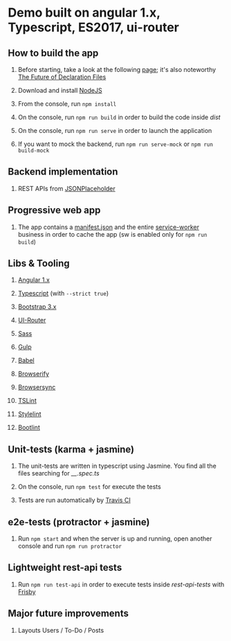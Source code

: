 Demo built on angular 1.x, Typescript, ES2017, ui-router
=========

## How to build the app

1. Before starting, take a look at the following [page](http://www.typescriptlang.org/docs/handbook/gulp.html); it's also noteworthy [The Future of Declaration Files](https://blogs.msdn.microsoft.com/typescript/2016/06/15/the-future-of-declaration-files/)

2. Download and install [NodeJS](https://nodejs.org/en/)

3. From the console, run ``npm install``

4. On the console, run ``npm run build`` in order to build the code inside *dist* 

5. On the console, run ``npm run serve`` in order to launch the application 

6. If you want to mock the backend, run ``npm run serve-mock`` or ``npm run build-mock``
   
## Backend implementation 

1. REST APIs from [JSONPlaceholder](https://jsonplaceholder.typicode.com)

## Progressive web app 

1. The app contains a [manifest.json](https://developers.google.com/web/fundamentals/engage-and-retain/web-app-manifest/) and the entire [service-worker](https://developers.google.com/web/fundamentals/getting-started/primers/service-workers) business in order to cache the app (sw is enabled only for ``npm run build``)

## Libs & Tooling

1. [Angular 1.x](https://angularjs.org/) 

2. [Typescript](https://www.typescriptlang.org/) (with ``--strict true``) 

3. [Bootstrap 3.x](http://getbootstrap.com/) 

4. [UI-Router](https://ui-router.github.io/) 

5. [Sass](http://sass-lang.com/) 

6. [Gulp](http://gulpjs.com/) 

7. [Babel](https://babeljs.io/) 

8. [Browserify](http://browserify.org/) 

9. [Browsersync](https://www.browsersync.io/) 

10. [TSLint](https://palantir.github.io/tslint/) 

11. [Stylelint](https://stylelint.io/) 

12. [Bootlint](http://www.bootlint.com/)

## Unit-tests (karma + jasmine)

1. The unit-tests are written in typescript using Jasmine. You find all the files searching for *__.spec.ts*
 
2. On the console, run ``npm test`` for execute the tests

3. Tests are run automatically by [Travis CI](https://travis-ci.com/)

## e2e-tests (protractor + jasmine)

1. Run ``npm start`` and when the server is up and running, open another console and run ``npm run protractor``

## Lightweight rest-api tests

1. Run ``npm run test-api`` in order to execute tests inside *rest-api-tests* with [Frisby](http://frisbyjs.com)

## Major future improvements 

1. Layouts Users / To-Do / Posts
